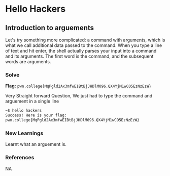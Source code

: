 # Hello Hackers

## Introduction to arguements
Let's try something more complicated: a command with arguments, which is what we call additional data passed to the command. When you type a line of text and hit enter, the shell actually parses your input into a command and its arguments. The first word is the command, and the subsequent words are arguments. 

### Solve
**Flag:** `pwn.college{MqPgld2Ax3mfwEIBtBjJHDlM096.QX4YjM1wCO5EzNzEzW}`

Very Straight forward Question, We just had to type the command and arguement in a single line

```bash
~$ hello hackers
Success! Here is your flag:
pwn.college{MqPgld2Ax3mfwEIBtBjJHDlM096.QX4YjM1wCO5EzNzEzW}
```

### New Learnings
Learnt what an arguement is.

### References 
NA
